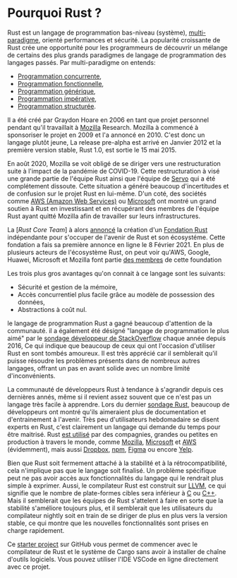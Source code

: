 # Pourquoi Rust ?

Rust est un langage de programmation bas-niveau (système), [multi-paradigme](https://en.wikipedia.org/wiki/Programming_paradigm), orienté performances et sécurité. La popularité croissante de Rust crée une opportunité pour les programmeurs de découvrir un mélange de certains des plus grands paradigmes de langage de programmation des langages passés. Par multi-paradigme on entends:

* [Programmation concurrente](https://en.wikipedia.org/wiki/Concurrent_computing),
* [Programmation fonctionnelle](https://en.wikipedia.org/wiki/Functional_programming),
* [Programmation générique](https://en.wikipedia.org/wiki/Generic_programming),
* [Programmation impérative](https://en.wikipedia.org/wiki/Imperative_programming),
* [Programmation structurée](https://en.wikipedia.org/wiki/Structured_programming).

Il a été créé par Graydon Hoare en 2006 en tant que projet personnel pendant qu'il travaillait à [Mozilla](https://research.mozilla.org/) Research. Mozilla à commencé à sponsoriser le projet en 2009 et l'a annoncé en 2010. C'est donc un langage plutôt jeune, La release pre-alpha est arrivé en Janvier 2012 et la première version stable, Rust 1.0, est sortie le 15 mai 2015.

En août 2020, Mozilla se voit obligé de se diriger vers une restructuration suite à l'impact de la pandémie de COVID-19. Cette restructuration à visé une grande partie de l'équipe Rust ainsi que l'équipe de [Servo](https://servo.org/) qui a été complétement dissoute. Cette situation a généré beaucoup d'incertitudes et de confusion sur le projet Rust en lui-même. D'un coté, des sociétés comme [AWS (Amazon Web Services)](https://aws.amazon.com/blogs/opensource/aws-sponsorship-of-the-rust-project/) ou [Microsoft](https://www.zdnet.com/article/microsoft-to-explore-using-rust/) ont montré un grand soutien à Rust en investissant et en récupérant des membres de l'équipe Rust ayant quitté Mozilla afin de travailler sur leurs infrastructures.

La [*Rust Core Team*] à alors [annoncé](https://blog.rust-lang.org/2020/08/18/laying-the-foundation-for-rusts-future.html?ref=hvper.com) la création d'un [Fondation Rust](https://foundation.rust-lang.org/) indépendante pour s'occuper de l'avenir de Rust et son écosystéme. Cette fondation a fais sa première annonce en ligne le 8 Février 2021. En plus de plusieurs acteurs de l'écosystème Rust, on peut voir qu'AWS, Google, Huawei, Microsoft et Mozilla font partie [des membres](https://foundation.rust-lang.org/members/) de cette foundation

Les trois plus gros avantages qu'on connait à ce langage sont les suivants:

* Sécurité et gestion de la mémoire,
* Accès concurrentiel plus facile grâce au modèle de possession des données,
* Abstractions à coût nul.

le langage de programmation Rust a gagné beaucoup d'attention de la communauté. il a également été désigné "langage de programmation le plus aimé" par le [sondage développeur de StackOverflow](https://insights.stackoverflow.com/survey/2020#technology-most-loved-dreaded-and-wanted-languages-loved) chaque année depuis 2016, Ce qui indique que beaucoup de ceux qui ont l'occasion d'utiliser Rust en sont tombés amoureux. Il est très apprécié car il semblerait qu'il puisse résoudre les problèmes présents dans de nombreux autres langages, offrant un pas en avant solide avec un nombre limité d'inconvénients.

La communauté de développeurs Rust à tendance à s'agrandir depuis ces dernières annés, même si il revient assez souvent que ce n'est pas un langage très facile à apprendre. Lors du dernier [sondage Rust](https://blog.rust-lang.org/2020/12/16/rust-survey-2020.html), beaucoup de développeurs ont montré qu'ils aimeraient plus de documentation et d'entrainement à l'avenir. Très peu d'utilisateurs hebdomadaire se disent experts en Rust, c'est clairement un langage qui demande du temps pour être maitrisé. Rust [est utilisé](https://www.rust-lang.org/production) par des compagnies, grandes ou petites en production à travers le monde, comme [Mozilla](https://blog.mozilla.org/blog/2021/02/08/mozilla-welcomes-the-rust-foundation/), [Microsoft](https://medium.com/the-innovation/how-microsoft-is-adopting-rust-e0f8816566ba) et [AWS](https://aws.amazon.com/blogs/opensource/aws-sponsorship-of-the-rust-project/) (évidemment), mais aussi [Dropbox](https://www.wired.com/2016/03/epic-story-dropboxs-exodus-amazon-cloud-empire/), [npm](https://www.rust-lang.org/static/pdfs/Rust-npm-Whitepaper.pdf), [Figma](https://www.figma.com/blog/rust-in-production-at-figma/) ou encore [Yelp](https://www.youtube.com/watch?v=u6ZbF4apABk).

Bien que Rust soit fermement attaché à la stabilité et à la rétrocompatibilité, cela n'implique pas que le langage soit finalisé. Un problème spécifique peut ne pas avoir accès aux fonctionnalités du langage qui le rendrait plus simple à exprimer. Aussi, le compilateur Rust est construit sur [LLVM](https://llvm.org/), ce qui signifie que le nombre de plate-formes cibles sera inférieur à [C](https://en.wikipedia.org/wiki/C_%28programming_language%29) ou [C++](https://en.wikipedia.org/wiki/C%2B%2B). Mais il semblerait que les équipes de Rust s'attelent à faire en sorte que la stabilité s'améliore toujours plus, et il semblerait que les utilisateurs du compilateur nightly soit en train de se diriger de plus en plus vers la version stable, ce qui montre que les nouvelles fonctionnalités sont prises en charge rapidement.

Ce [starter project](https://github.com/second-state/learn-rust-with-github-actions) sur GitHub vous permet de commencer avec le compilateur de Rust et le système de Cargo sans avoir à installer de chaîne d'outils logiciels. Vous pouvez utiliser l'IDE VSCode en ligne directement avec ce projet.
